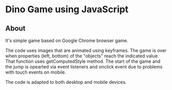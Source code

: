 # Dino Game using JavaScript

## About
It's simple game based on Google Chrome browser game. 

The code uses images that are animated using keyframes. The game is over when properties (left, bottom) of the "objects" reach the indicated value. That function uses getComputedStyle method.
The start of the game and the jump is opearted via event listeners and onclick event due to problems with touch events on mobile.

The code is adapted to both desktop and mobile devices.
